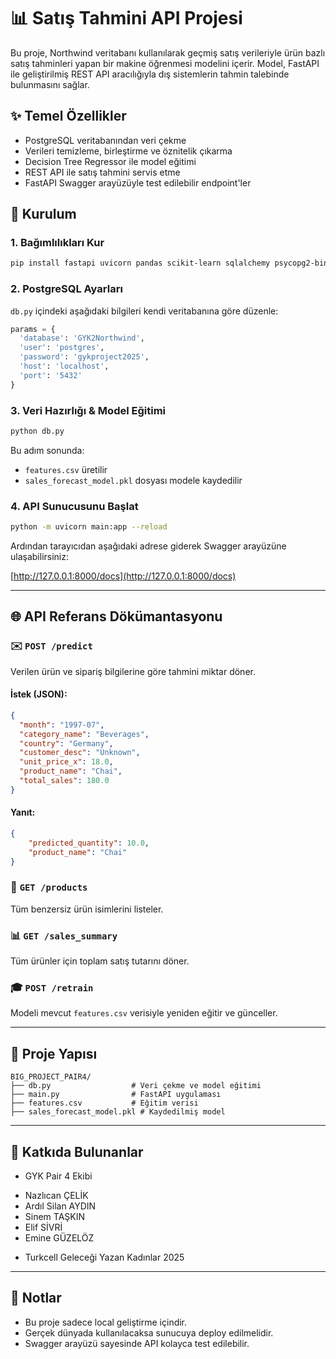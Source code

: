 # 📊 Satış Tahmini API Projesi

Bu proje, Northwind veritabanı kullanılarak geçmiş satış verileriyle ürün bazlı satış tahminleri yapan bir makine öğrenmesi modelini içerir. Model, FastAPI ile geliştirilmiş REST API aracılığıyla dış sistemlerin tahmin talebinde bulunmasını sağlar.

## ✨ Temel Özellikler

- PostgreSQL veritabanından veri çekme
- Verileri temizleme, birleştirme ve öznitelik çıkarma
- Decision Tree Regressor ile model eğitimi
- REST API ile satış tahmini servis etme
- FastAPI Swagger arayüzüyle test edilebilir endpoint'ler

## 🔧 Kurulum

### 1. Bağımlılıkları Kur
```bash
pip install fastapi uvicorn pandas scikit-learn sqlalchemy psycopg2-binary joblib
```

### 2. PostgreSQL Ayarları
`db.py` içindeki aşağıdaki bilgileri kendi veritabanına göre düzenle:
```python
params = {
  'database': 'GYK2Northwind',
  'user': 'postgres',
  'password': 'gykproject2025',
  'host': 'localhost',
  'port': '5432'
}
```

### 3. Veri Hazırlığı & Model Eğitimi
```bash
python db.py
```
Bu adım sonunda:
- `features.csv` üretilir
- `sales_forecast_model.pkl` dosyası modele kaydedilir

### 4. API Sunucusunu Başlat
```bash
python -m uvicorn main:app --reload
```
Ardından tarayıcıdan aşağıdaki adrese giderek Swagger arayüzüne ulaşabilirsiniz:

[http://127.0.0.1:8000/docs](http://127.0.0.1:8000/docs)

---

## 🌐 API Referans Dökümantasyonu

### ✉️ `POST /predict`
Verilen ürün ve sipariş bilgilerine göre tahmini miktar döner.

#### İstek (JSON):
```json
{
  "month": "1997-07",
  "category_name": "Beverages",
  "country": "Germany",
  "customer_desc": "Unknown",
  "unit_price_x": 18.0,
  "product_name": "Chai",
  "total_sales": 180.0
}
```

#### Yanıt:
```json
{
    "predicted_quantity": 10.0,
    "product_name": "Chai"
}
```

### 📅 `GET /products`
Tüm benzersiz ürün isimlerini listeler.

### 📊 `GET /sales_summary`
Tüm ürünler için toplam satış tutarını döner.

### 🎓 `POST /retrain`
Modeli mevcut `features.csv` verisiyle yeniden eğitir ve günceller.

---

## 📁 Proje Yapısı
```
BIG_PROJECT_PAIR4/
├── db.py                  # Veri çekme ve model eğitimi
├── main.py                # FastAPI uygulaması
├── features.csv           # Eğitim verisi
├── sales_forecast_model.pkl # Kaydedilmiş model
```

---

## 📅 Katkıda Bulunanlar

- GYK Pair 4 Ekibi
* Nazlıcan ÇELİK
* Ardıl Silan AYDIN
* Sinem TAŞKIN
* Elif SİVRİ
* Emine GÜZELÖZ
- Turkcell Geleceği Yazan Kadınlar 2025

---

## 🔐 Notlar

- Bu proje sadece local geliştirme içindir.
- Gerçek dünyada kullanılacaksa sunucuya deploy edilmelidir.
- Swagger arayüzü sayesinde API kolayca test edilebilir.
